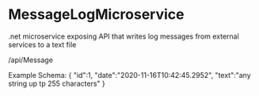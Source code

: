# MessageLogMicroservice

.net microservice exposing API that writes log messages from external services to a text file

/api/Message

Example Schema:
{
  "id":1,
  "date":"2020-11-16T10:42:45.2952",
  "text":"any string up tp 255 characters"
}
 

 
